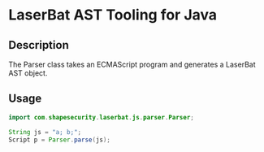 LaserBat AST Tooling for Java
=======================

## Description

The Parser class takes an ECMAScript program and generates a LaserBat AST object.

## Usage

```java
import com.shapesecurity.laserbat.js.parser.Parser;

String js = "a; b;";
Script p = Parser.parse(js);
```

